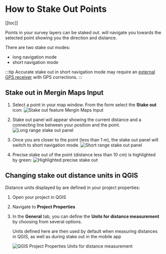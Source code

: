 # How to Stake Out Points
[[toc]]

Points in your survey layers can be staked out. <MobileAppName /> will navigate you towards the selected point showing you the direction and distance.

There are two stake out modes:
- long navigation mode
- short navigation mode

:::tip
Accurate stake out in short navigation mode may require an [external GPS receiver](../external_gps/) with GPS corrections.
:::

## Stake out in Mergin Maps Input
1. Select a point in your map window. From the form select the **Stake out** icon:
![Stake out feature Mergin Maps Input](./stake-out.jpg "Stake out feature in Mergin Maps Input")

2. Stake out panel will appear showing the current distance and a connecting line between your position and the point.
![Long range stake out panel](./stake-out-long.jpg "Long range stake out panel")

3. Once you are closer to the point (less than 1 m), the stake out panel will switch to short navigation mode.
![Short range stake out panel](./stake-out-short.jpg "Short range stake out panel")

4. Precise stake out of the point (distance less than 10 cm) is highlighted by green:
![Highlighted precise stake out](./stake-out-short-done.jpg "Highlighted precise stake out")


## Changing stake out distance units in QGIS
Distance units displayed by <MobileAppName /> are defined in your project properties:
1. Open your <MainPlatformNameLink /> project in QGIS
2. Navigate to **Project Properties**
3. In the **General** tab, you can define the **Units for distance measurement** by choosing from several options.

   Units defined here are then used by default when measuring distances in QGIS, as well as during stake out in the mobile app
   
   ![QGIS Project Properties Units for distance measurement](./qgis-properties-distance-units.jpg "QGIS Project Properties Units for distance measurement")
